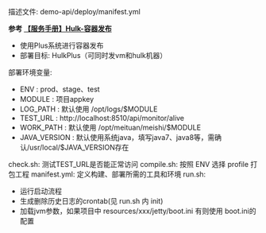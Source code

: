 
描述文件: demo-api/deploy/manifest.yml

**参考 [【服务手册】Hulk-容器发布](https://wiki.sankuai.com/pages/viewpage.action?pageId=994701938)**

* 使用Plus系统进行容器发布
* 部署目标: HulkPlus（可同时发vm和hulk机器）

部署环境变量:
* ENV : prod、stage、test
* MODULE : 项目appkey
* LOG_PATH : 默认使用 /opt/logs/$MODULE
* TEST_URL : http://localhost:8510/api/monitor/alive
* WORK_PATH : 默认使用 /opt/meituan/meishi/$MODULE
* JAVA_VERSION : 默认使用系统java，填写java7、java8等，需确认/usr/local/$JAVA_VERSION存在

check.sh: 测试TEST_URL是否能正常访问
compile.sh: 按照 ENV 选择 profile 打包工程
manifest.yml: 定义构建、部署所需的工具和环境
run.sh:
* 运行启动流程
* 生成删除历史日志的crontab(见 run.sh 内 init)
* 加载jvm参数，如果项目中 resources/xxx/jetty/boot.ini 有则使用 boot.ini的配置
